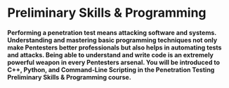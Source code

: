 # Preliminary Skills & Programming

#### Performing a penetration test means attacking software and systems. Understanding and mastering basic programming techniques not only make Pentesters better professionals but also helps in automating tests and attacks. Being able to understand and write code is an extremely powerful weapon in every Pentesters arsenal. You will be introduced to C++, Python, and Command-Line Scripting in the Penetration Testing Preliminary Skills & Programming course.
